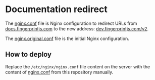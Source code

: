 # Documentation redirect

The [nginx.conf](nginx.conf) file is Nginx configuration to redirect URLs from [docs.fingerprintjs.com](https://docs.fingerprintjs.com) to the new address: [dev.fingerprintjs.com/v2](https://dev.fingerprintjs.com).

The [nginx.original.conf](nginx.original.conf) file is the initial Nginx configuration.

## How to deploy

Replace the `/etc/nginx/nginx.conf` file content on the server with the content of [nginx.conf](nginx.conf) from this repository manually.
